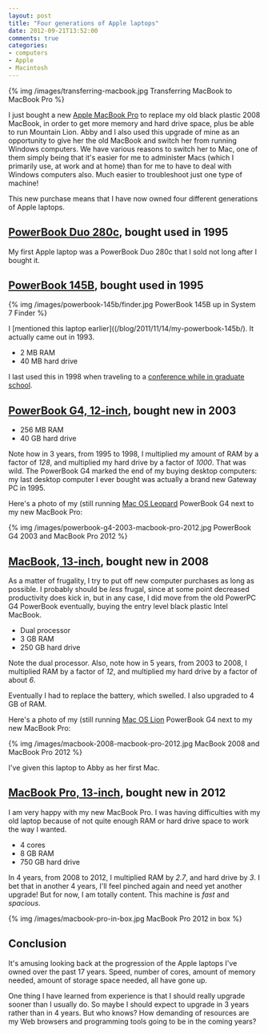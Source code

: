 ```yaml
---
layout: post
title: "Four generations of Apple laptops"
date: 2012-09-21T13:52:00
comments: true
categories: 
- computers
- Apple
- Macintosh
---
```

{% img /images/transferring-macbook.jpg Transferring MacBook to MacBook Pro %}

I just bought a new [Apple MacBook Pro](http://www.apple.com/macbook-pro/) to replace my old black plastic 2008 MacBook, in order to get more memory and hard drive space, plus be able to run Mountain Lion. Abby and I also used this upgrade of mine as an opportunity to give her the old MacBook and switch her from running Windows computers. We have various reasons to switch her to Mac, one of them simply being that it's easier for me to administer Macs (which I primarily use, at work and at home) than for me to have to deal with Windows computers also. Much easier to troubleshoot just one type of machine!

This new purchase means that I have now owned four different generations of Apple laptops.

## [PowerBook Duo 280c](http://en.wikipedia.org/wiki/PowerBook_Duo), bought used in 1995

My first Apple laptop was a PowerBook Duo 280c that I sold not long after I bought it.

## [PowerBook 145B](http://en.wikipedia.org/wiki/PowerBook_140#PowerBook_145B), bought used in 1995

{% img /images/powerbook-145b/finder.jpg PowerBook 145B up in System 7 Finder %}

I [mentioned this laptop earlier]((/blog/2011/11/14/my-powerbook-145b/). It actually came out in 1993.

- 2 MB RAM
- 40 MB hard drive

I last used this in 1998 when traveling to a [conference while in graduate school](http://www.informatik.uni-trier.de/~ley/db/conf/pldi/pldi98.html).

## [PowerBook G4, 12-inch](http://en.wikipedia.org/wiki/PowerBook_G4), bought new in 2003

- 256 MB RAM
- 40 GB hard drive

Note how in 3 years, from 1995 to 1998, I multiplied my amount of RAM by a factor of *128*, and multiplied my hard drive by a factor of *1000*. That was wild. The PowerBook G4 marked the end of my buying desktop computers: my last desktop computer I ever bought was actually a brand new Gateway PC in 1995.

Here's a photo of my (still running [Mac OS Leopard](http://en.wikipedia.org/wiki/Mac_OS_X_Leopard) PowerBook G4 next to my new MacBook Pro:

{% img /images/powerbook-g4-2003-macbook-pro-2012.jpg PowerBook G4 2003 and MacBook Pro 2012 %}

## [MacBook, 13-inch](http://en.wikipedia.org/wiki/MacBook), bought new in 2008

As a matter of frugality, I try to put off new computer purchases as long as possible. I probably should be *less* frugal, since at some point decreased productivity does kick in, but in any case, I did move from the old PowerPC G4 PowerBook eventually, buying the entry level black plastic Intel MacBook.

- Dual processor
- 3 GB RAM
- 250 GB hard drive

Note the dual processor. Also, note how in 5 years, from 2003 to 2008, I multiplied RAM by a factor of *12*, and multiplied my hard drive by a factor of about *6*.

Eventually I had to replace the battery, which swelled. I also upgraded to 4 GB of RAM.

Here's a photo of my (still running [Mac OS Lion](http://en.wikipedia.org/wiki/Mac_OS_X_Lion) PowerBook G4 next to my new MacBook Pro:

{% img /images/macbook-2008-macbook-pro-2012.jpg MacBook 2008 and MacBook Pro 2012 %}

I've given this laptop to Abby as her first Mac.

## [MacBook Pro, 13-inch](http://en.wikipedia.org/wiki/MacBook_Pro), bought new in 2012

I am very happy with my new MacBook Pro. I was having difficulties with my old laptop because of not quite enough RAM or hard drive space to work the way I wanted.

- 4 cores
- 8 GB RAM
- 750 GB hard drive

In 4 years, from 2008 to 2012, I multiplied RAM by *2.7*, and hard drive by *3*. I bet that in another 4 years, I'll feel pinched again and need yet another upgrade! But for now, I am totally content. This machine is *fast* and *spacious*.

{% img /images/macbook-pro-in-box.jpg MacBook Pro 2012 in box %}

## Conclusion

It's amusing looking back at the progression of the Apple laptops I've owned over the past 17 years. Speed, number of cores, amount of memory needed, amount of storage space needed, all have gone up.

One thing I have learned from experience is that I should really upgrade sooner than I usually do. So maybe I should expect to upgrade in 3 years rather than in 4 years. But who knows? How demanding of resources are my Web browsers and programming tools going to be in the coming years?
